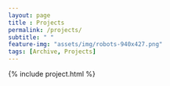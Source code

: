 ```yaml
--- 
layout: page
title : Projects
permalink: /projects/
subtitle: " " 
feature-img: "assets/img/robots-940x427.png"
tags: [Archive, Projects]
---
```


{% include project.html %}